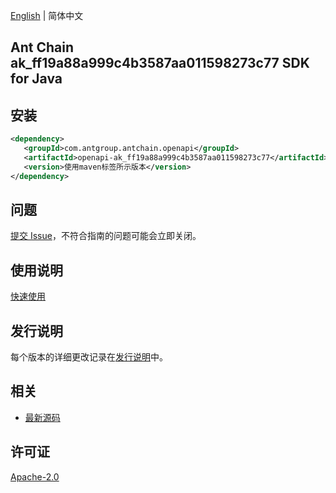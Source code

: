[English](README.md) | 简体中文

## Ant Chain ak_ff19a88a999c4b3587aa011598273c77 SDK for Java

## 安装

```xml
<dependency>
   <groupId>com.antgroup.antchain.openapi</groupId>
   <artifactId>openapi-ak_ff19a88a999c4b3587aa011598273c77</artifactId>
   <version>使用maven标签所示版本</version>
</dependency>
```

## 问题

[提交 Issue](https://github.com/alipay/antchain-openapi-prod-sdk/issues/new)，不符合指南的问题可能会立即关闭。

## 使用说明

[快速使用](https://github.com/alipay/antchain-openapi-prod-sdk)

## 发行说明

每个版本的详细更改记录在[发行说明](./ChangeLog.txt)中。

## 相关

- [最新源码](https://github.com/alipay/antchain-openapi-prod-sdk/)

## 许可证

[Apache-2.0](http://www.apache.org/licenses/LICENSE-2.0)
